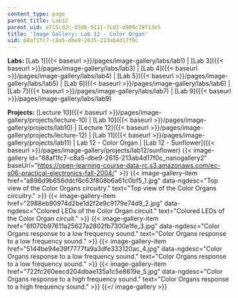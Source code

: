 ```yaml
---
content_type: page
parent_title: Lab12
parent_uid: e715cd2c-d3db-9111-7cd2-d909c78f13e5
title: 'Image Gallery: Lab 12 - Color Organ'
uid: 68af1fc7-c8a5-dbe9-2615-213ab4d17f0c
---
```


**Labs:** [Lab 1]({{< baseurl >}}/pages/image-gallery/labs/lab1) | [Lab 3]({{< baseurl >}}/pages/image-gallery/labs/lab3) | [Lab 4]({{< baseurl >}}/pages/image-gallery/labs/lab4) | [Lab 5]({{< baseurl >}}/pages/image-gallery/labs/lab5) | [Lab 6]({{< baseurl >}}/pages/image-gallery/labs/lab6) | [Lab 7]({{< baseurl >}}/pages/image-gallery/labs/lab7) | [Lab 9]({{< baseurl >}}/pages/image-gallery/labs/lab9)

**Projects:** [Lecture 10]({{< baseurl >}}/pages/image-gallery/projects/lecture-10) | [Lab 10]({{< baseurl >}}/pages/image-gallery/projects/lab10) | [Lecture 12]({{< baseurl >}}/pages/image-gallery/projects/lecture-12) | [Lab 11]({{< baseurl >}}/pages/image-gallery/projects/lab11) | Lab 12 - Color Organ | [Lab 12 - Sunflower]({{< baseurl >}}/pages/image-gallery/projects/lab12/sunflower)
{{< image-gallery id="68af1fc7-c8a5-dbe9-2615-213ab4d17f0c_nanogallery2" baseUrl="https://open-learning-course-data-rc.s3.amazonaws.com/ec-s06-practical-electronics-fall-2004/" >}}
{{< image-gallery-item href="a896d9b656ddcf6c63f808b6a61c0bf5_1.jpg" data-ngdesc="Top view of the Color Organs circuitry." text="Top view of the Color Organs circuitry." >}}
{{< image-gallery-item href="2988eb90974d2be1d2f2e9c9179e74d9_2.jpg" data-ngdesc="Colored LEDs of the Color Organ circuit." text="Colored LEDs of the Color Organ circuit." >}}
{{< image-gallery-item href="6f070b97611a25627a2802fb7300e1fe_3.jpg" data-ngdesc="Color Organs response to a low frequency sound." text="Color Organs response to a low frequency sound." >}}
{{< image-gallery-item href="5144be94e39f7777fa9a3dfe333120ac_4.jpg" data-ngdesc="Color Organs response to a low frequency sound." text="Color Organs response to a low frequency sound." >}}
{{< image-gallery-item href="722fc260eecd204dbae135a1c5e8619e_5.jpg" data-ngdesc="Color Organs response to a high frequency sound." text="Color Organs response to a high frequency sound." >}}
{{</ image-gallery >}}